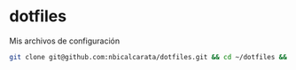 dotfiles
========

Mis archivos de configuración

```sh
git clone git@github.com:nbicalcarata/dotfiles.git && cd ~/dotfiles && ./install
